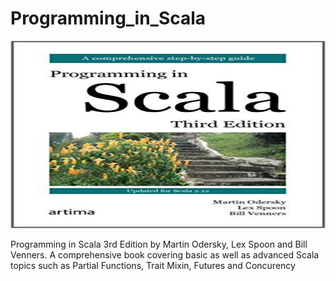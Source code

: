 # Programming_in_Scala

<img src="src/main/scala/Programming_in_Scala.jpg" width="600" height="300">

Programming in Scala 3rd Edition by Martin Odersky, Lex Spoon and Bill Venners. A comprehensive book covering basic as well as advanced Scala topics such as Partial Functions, Trait Mixin, Futures and Concurency
